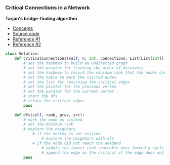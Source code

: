 ### Critical Connections in a Network
**Tarjan's bridge-finding algorithm**
- [Concepts](images/tarjan.png)
- [Source code](source/tarjan.py)
- [Reference #1](https://www.youtube.com/watch?v=jFZsDDB0-vo)
- [Reference #2](https://www.youtube.com/watch?v=RYaakWv5m6o)

```python
class Solution:
    def criticalConnections(self, n: int, connections: List[List[int]]) -> List[List[int]]:
        # set the hashmap to build an undirected graph
        # set the pointer for tracking the order of discovery
        # set the hashmap to record the minimum rank that the nodes can reach      
        # set the table to mark the visited nodes 
        # set the list for returning the critical edges
        # set the pointer for the previous vertex
        # set the pointer for the current vertex
        # start the dfs
        # return the critical edges 
        pass
        
    def dfs(self, rank, prev, src):
        # mark the node as visited 
        # set the minimum rank
        # explore the neighbors 
            # if the vertex is not visited
                # explore the neighbors with dfs 
            # if the node did not reach the deadend
                # update the lowest rank reachable once formed a cycle
                # append the edge as the critical if the edge does not return as a cycle
        pass
```
